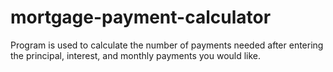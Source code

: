 # mortgage-payment-calculator
Program is used to calculate the number of payments needed after entering the principal, interest, and monthly payments you would like. 
